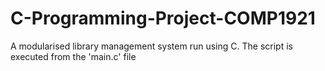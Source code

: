 # C-Programming-Project-COMP1921
A modularised library management system run using C. The script is executed from the 'main.c' file
